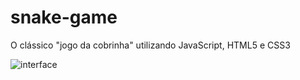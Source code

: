 # snake-game
O clássico "jogo da cobrinha" utilizando JavaScript, HTML5 e CSS3

![interface](https://user-images.githubusercontent.com/60801421/84192996-2b239500-aa71-11ea-9ec7-c3c45852d34c.jpg)
